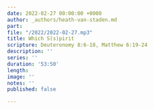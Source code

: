```yaml
---
date: 2022-02-27 00:00:00 +0000
author: _authors/heath-van-staden.md
part: 
file: "/2022/2022-02-27.mp3"
title: Which S(s)pirit
scripture: Deuteronomy 8:6-18, Matthew 6:19-24
description: ''
series: ''
duration: '53:50'
length: 
image: ''
notes: ''
published: false

---
```

